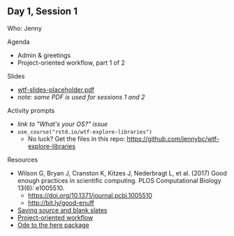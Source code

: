 ## Day 1, Session 1

Who: Jenny

Agenda

  * Admin & greetings
  * Project-oriented workflow, part 1 of 2
  
Slides

  * [wtf-slides-placeholder.pdf](wtf-slides-placeholder.pdf)
  * *note: same PDF is used for sessions 1 and 2*
  
Activity prompts

  * *link to "What's your OS?" issue*
  * `use_course("rstd.io/wtf-explore-libraries")`
    - No luck? Get the files in this repo: <https://github.com/jennybc/wtf-explore-libraries>

Resources

  * Wilson G, Bryan J, Cranston K, Kitzes J, Nederbragt L, et al. (2017) Good enough practices in scientific computing. PLOS Computational Biology 13(6): e1005510.
    - <https://doi.org/10.1371/journal.pcbi.1005510>
    - <http://bit.ly/good-enuff>
  * [Saving source and blank slates](https://whattheyforgot.org/save-source.html)
  * [Project-oriented workflow](https://whattheyforgot.org/project-oriented-workflow.html)
  * [Ode to the here package](https://github.com/jennybc/here_here#readme)
